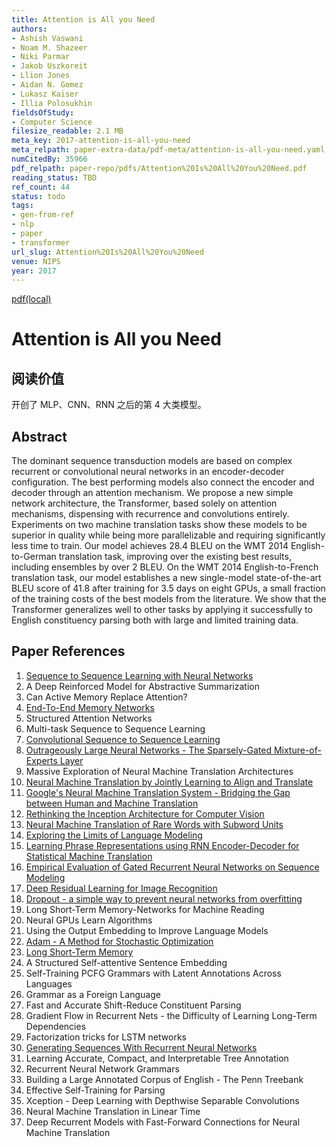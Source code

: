 ```yaml
---
title: Attention is All you Need
authors:
- Ashish Vaswani
- Noam M. Shazeer
- Niki Parmar
- Jakob Uszkoreit
- Llion Jones
- Aidan N. Gomez
- Lukasz Kaiser
- Illia Polosukhin
fieldsOfStudy:
- Computer Science
filesize_readable: 2.1 MB
meta_key: 2017-attention-is-all-you-need
meta_relpath: paper-extra-data/pdf-meta/attention-is-all-you-need.yaml
numCitedBy: 35966
pdf_relpath: paper-repo/pdfs/Attention%20Is%20All%20You%20Need.pdf
reading_status: TBD
ref_count: 44
status: todo
tags:
- gen-from-ref
- nlp
- paper
- transformer
url_slug: Attention%20Is%20All%20You%20Need
venue: NIPS
year: 2017
---
```


[pdf(local)](../../paper-repo/pdfs/Attention%20Is%20All%20You%20Need.pdf)

# Attention is All you Need

## 阅读价值

开创了 MLP、CNN、RNN 之后的第 4 大类模型。

## Abstract

The dominant sequence transduction models are based on complex recurrent or convolutional neural networks in an encoder-decoder configuration. The best performing models also connect the encoder and decoder through an attention mechanism. We propose a new simple network architecture, the Transformer, based solely on attention mechanisms, dispensing with recurrence and convolutions entirely. Experiments on two machine translation tasks show these models to be superior in quality while being more parallelizable and requiring significantly less time to train. Our model achieves 28.4 BLEU on the WMT 2014 English-to-German translation task, improving over the existing best results, including ensembles by over 2 BLEU. On the WMT 2014 English-to-French translation task, our model establishes a new single-model state-of-the-art BLEU score of 41.8 after training for 3.5 days on eight GPUs, a small fraction of the training costs of the best models from the literature. We show that the Transformer generalizes well to other tasks by applying it successfully to English constituency parsing both with large and limited training data.

## Paper References

1. [Sequence to Sequence Learning with Neural Networks](2014-sequence-to-sequence-learning-with-neural-networks)
2. A Deep Reinforced Model for Abstractive Summarization
3. Can Active Memory Replace Attention?
4. [End-To-End Memory Networks](2015-end-to-end-memory-networks)
5. Structured Attention Networks
6. Multi-task Sequence to Sequence Learning
7. [Convolutional Sequence to Sequence Learning](2017-convolutional-sequence-to-sequence-learning)
8. [Outrageously Large Neural Networks - The Sparsely-Gated Mixture-of-Experts Layer](2017-outrageously-large-neural-networks-the-sparsely-gated-mixture-of-experts-layer)
9. Massive Exploration of Neural Machine Translation Architectures
10. [Neural Machine Translation by Jointly Learning to Align and Translate](2015-neural-machine-translation-by-jointly-learning-to-align-and-translate)
11. [Google's Neural Machine Translation System - Bridging the Gap between Human and Machine Translation](2016-google-s-neural-machine-translation-system-bridging-the-gap-between-human-and-machine-translation)
12. [Rethinking the Inception Architecture for Computer Vision](2016-rethinking-the-inception-architecture-for-computer-vision)
13. [Neural Machine Translation of Rare Words with Subword Units](2016-neural-machine-translation-of-rare-words-with-subword-units)
14. [Exploring the Limits of Language Modeling](2016-exploring-the-limits-of-language-modeling)
15. [Learning Phrase Representations using RNN Encoder-Decoder for Statistical Machine Translation](2014-learning-phrase-representations-using-rnn-encoder-decoder-for-statistical-machine-translation)
16. [Empirical Evaluation of Gated Recurrent Neural Networks on Sequence Modeling](2014-empirical-evaluation-of-gated-recurrent-neural-networks-on-sequence-modeling)
17. [Deep Residual Learning for Image Recognition](2016-deep-residual-learning-for-image-recognition)
18. [Dropout - a simple way to prevent neural networks from overfitting](2014-dropout-a-simple-way-to-prevent-neural-networks-from-overfitting)
19. Long Short-Term Memory-Networks for Machine Reading
20. Neural GPUs Learn Algorithms
21. Using the Output Embedding to Improve Language Models
22. [Adam - A Method for Stochastic Optimization](2015-adam-a-method-for-stochastic-optimization)
23. [Long Short-Term Memory](1997-long-short-term-memory)
24. A Structured Self-attentive Sentence Embedding
25. Self-Training PCFG Grammars with Latent Annotations Across Languages
26. Grammar as a Foreign Language
27. Fast and Accurate Shift-Reduce Constituent Parsing
28. Gradient Flow in Recurrent Nets - the Difficulty of Learning Long-Term Dependencies
29. Factorization tricks for LSTM networks
30. [Generating Sequences With Recurrent Neural Networks](2013-generating-sequences-with-recurrent-neural-networks)
31. Learning Accurate, Compact, and Interpretable Tree Annotation
32. Recurrent Neural Network Grammars
33. Building a Large Annotated Corpus of English - The Penn Treebank
34. Effective Self-Training for Parsing
35. Xception - Deep Learning with Depthwise Separable Convolutions
36. Neural Machine Translation in Linear Time
37. Deep Recurrent Models with Fast-Forward Connections for Neural Machine Translation
